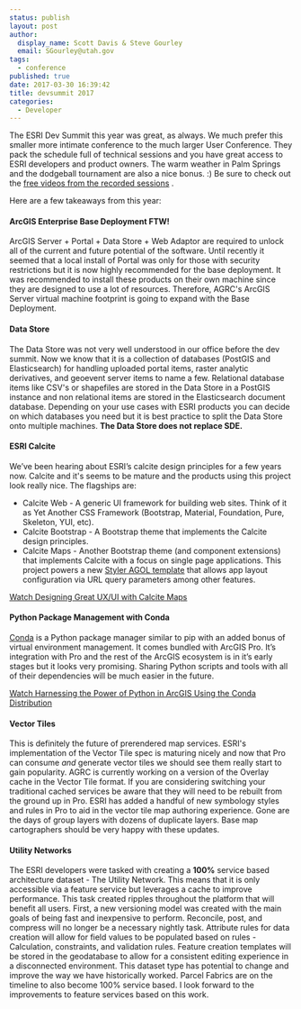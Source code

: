 ```yaml
---
status: publish
layout: post
author:
  display_name: Scott Davis & Steve Gourley
  email: SGourley@utah.gov
tags:
  - conference
published: true
date: 2017-03-30 16:39:42
title: devsummit 2017
categories:
  - Developer
---
```


The ESRI Dev Summit this year was great, as always. We much prefer this smaller more intimate conference to the much larger User Conference. They pack the schedule full of technical sessions and you have great access to ESRI developers and product owners. The warm weather in Palm Springs and the dodgeball tournament are also a nice bonus. :) Be sure to check out the [free videos from the recorded sessions](https://www.youtube.com/playlist?list=PLaPDDLTCmy4Z844nQ0aFdRCTICoNDPf7E) <i class="fab fa-youtube" aria-hidden="true"></i>.

Here are a few takeaways from this year:

#### ArcGIS Enterprise Base Deployment FTW!

ArcGIS Server + Portal + Data Store + Web Adaptor are required to unlock all of the current and future potential of the software. Until recently it seemed that a local install of Portal was only for those with security restrictions but it is now highly recommended for the base deployment. It was recommended to install these products on their own machine since they are designed to use a lot of resources. Therefore, AGRC's ArcGIS Server virtual machine footprint is going to expand with the Base Deployment.

#### Data Store

The Data Store was not very well understood in our office before the dev summit. Now we know that it is a collection of databases (PostGIS and Elasticsearch) for handling uploaded portal items, raster analytic derivatives, and geoevent server items to name a few. Relational database items like CSV's or shapefiles are stored in the Data Store in a PostGIS instance and non relational items are stored in the Elasticsearch document database. Depending on your use cases with ESRI products you can decide on which databases you need but it is best practice to split the Data Store onto multiple machines. **The Data Store does not replace SDE.**

#### ESRI Calcite

We’ve been hearing about ESRI’s calcite design principles for a few years now. Calcite and it's  seems to be mature and the products using this project look really nice. The flagships are:

* Calcite Web - A generic UI framework for building web sites. Think of it as Yet Another CSS Framework (Bootstrap, Material, Foundation, Pure, Skeleton, YUI, etc).
* Calcite Bootstrap - A Bootstrap theme that implements the Calcite design principles.
* Calcite Maps - Another Bootstrap theme (and component extensions) that implements Calcite with a focus on single page applications. This project powers a new [Styler AGOL template](https://blogs.esri.com/esri/arcgis/2017/03/03/calcite-maps-styler-a-new-arcgis-api-for-javascript-v4-map-app-template/) that allows app layout configuration via URL query parameters among other features.

<i class="fab fa-youtube fa-2x" aria-hidden="true"></i>
[Watch Designing Great UX/UI with Calcite Maps](https://www.youtube.com/watch?v=Q1Zm9lwKMMo&index=49&list=PLaPDDLTCmy4Z844nQ0aFdRCTICoNDPf7E)

#### Python Package Management with Conda

[Conda](https://pypi.python.org/pypi/conda) is a Python package manager similar to pip with an added bonus of virtual environment management. It comes bundled with ArcGIS Pro. It’s integration with Pro and the rest of the ArcGIS ecosystem is in it’s early stages but it looks very promising. Sharing Python scripts and tools with all of their dependencies will be much easier in the future.

<i class="fab fa-youtube fa-2x" aria-hidden="true"></i>
[Watch Harnessing the Power of Python in ArcGIS Using the Conda Distribution](https://www.youtube.com/watch?v=NP78mTL-quE&index=34&list=PLaPDDLTCmy4Z844nQ0aFdRCTICoNDPf7E)


#### Vector Tiles

This is definitely the future of prerendered map services. ESRI's implementation of the Vector Tile spec is maturing nicely and now that Pro can consume _and_ generate vector tiles we should see them really start to gain popularity. AGRC is currently working on a version of the Overlay cache in the Vector Tile format. If you are considering switching your traditional cached services be aware that they will need to be rebuilt from the ground up in Pro. ESRI has added a handful of new symbology styles and rules in Pro to aid in the vector tile map authoring experience. Gone are the days of group layers with dozens of duplicate layers. Base map cartographers should be very happy with these updates.

#### Utility Networks

The ESRI developers were tasked with creating a **100%** service based architecture dataset - The Utility Network. This means that it is only accessible via a feature service but leverages a cache to improve performance. This task created ripples throughout the platform that will benefit all users. First, a new versioning model was created with the main goals of being fast and inexpensive to perform. Reconcile, post, and compress will no longer be a necessary nightly task. Attribute rules for data creation will allow for field values to be populated based on rules - Calculation, constraints, and validation rules. Feature creation templates will be stored in the geodatabase to allow for a consistent editing experience in a disconnected environment. This dataset type has potential to change and improve the way we have historically worked. Parcel Fabrics are on the timeline to also become 100% service based. I look forward to the improvements to feature services based on this work.
